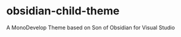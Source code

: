 obsidian-child-theme
====================

A MonoDevelop Theme based on Son of Obsidian for Visual Studio